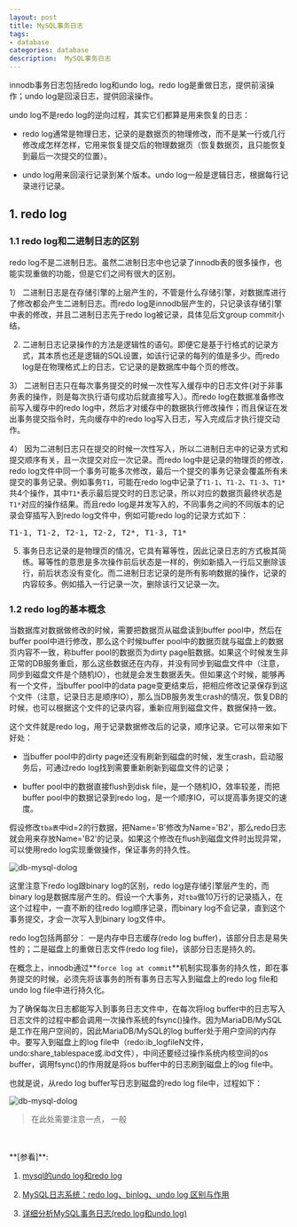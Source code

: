 ```yaml
---
layout: post
title: MySQL事务日志
tags:
- database
categories: database
description:  MySQL事务日志
---
```


innodb事务日志包括redo log和undo log。redo log是重做日志，提供前滚操作；undo log是回滚日志，提供回滚操作。

undo log不是redo log的逆向过程，其实它们都算是用来恢复的日志：

* redo log通常是物理日志，记录的是数据页的物理修改，而不是某一行或几行修改成怎样怎样，它用来恢复提交后的物理数据页（恢复数据页，且只能恢复到最后一次提交的位置）。

* undo log用来回滚行记录到某个版本。undo log一般是逻辑日志，根据每行记录进行记录。


<!-- more -->

## 1. redo log

### 1.1 redo log和二进制日志的区别
redo log不是二进制日志。虽然二进制日志中也记录了innodb表的很多操作，也能实现重做的功能，但是它们之间有很大的区别。

1） 二进制日志是在存储引擎的上层产生的，不管是什么存储引擎，对数据库进行了修改都会产生二进制日志。而redo log是innodb层产生的，只记录该存储引擎中表的修改，并且二进制日志先于redo log被记录，具体见后文group commit小结。

2) 二进制日志记录操作的方法是逻辑性的语句。即便它是基于行格式的记录方式，其本质也还是逻辑的SQL设置，如该行记录的每列的值是多少。而redo log是在物理格式上的日志，它记录的是数据库中每个页的修改。

3） 二进制日志只在每次事务提交的时候一次性写入缓存中的日志文件(对于非事务表的操作，则是每次执行语句成功后就直接写入）。而redo log在数据准备修改前写入缓存中的redo log中，然后才对缓存中的数据执行修改操作；而且保证在发出事务提交指令时，先向缓存中的redo log写入日志，写入完成后才执行提交动作。


4） 因为二进制日志只在提交的时候一次性写入，所以二进制日志中的记录方式和提交顺序有关，且一次提交对应一次记录。而redo log中是记录的物理页的修改，redo log文件中同一个事务可能多次修改，最后一个提交的事务记录会覆盖所有未提交的事务记录。例如事务```T1```，可能在redo log中记录了```T1-1```、```T1-2```、```T1-3```、```T1*```共4个操作，其中```T1*```表示最后提交时的日志记录，所以对应的数据页最终状态是```T1*```对应的操作结果。而且redo log是并发写入的，不同事务之间的不同版本的记录会穿插写入到redo log文件中，例如可能redo log的记录方式如下：
<pre>
T1-1, T1-2, T2-1, T2-2, T2*, T1-3, T1* 
</pre>

5) 事务日志记录的是物理页的情况，它具有幂等性，因此记录日志的方式极其简练。幂等性的意思是多次操作前后状态是一样的，例如新插入一行后又删除该行，前后状态没有变化。而二进制日志记录的是所有影响数据的操作，记录的内容较多。例如插入一行记录一次，删除该行又记录一次。

### 1.2 redo log的基本概念
当数据库对数据做修改的时候，需要把数据页从磁盘读到buffer pool中，然后在buffer pool中进行修改，那么这个时候buffer pool中的数据页就与磁盘上的数据页内容不一致，称buffer pool的数据页为dirty page脏数据。如果这个时候发生非正常的DB服务重启，那么这些数据还在内存，并没有同步到磁盘文件中（注意，同步到磁盘文件是个随机IO），也就是会发生数据丢失。但如果这个时候，能够再有一个文件，当buffer pool中的data page变更结束后，把相应修改记录保存到这个文件（注意，记录日志是顺序IO），那么当DB服务发生crash的情况，恢复DB的时候，也可以根据这个文件的记录内容，重新应用到磁盘文件，数据保持一致。

这个文件就是redo log，用于记录数据修改后的记录，顺序记录。它可以带来如下好处：

* 当buffer pool中的dirty page还没有刷新到磁盘的时候，发生crash，启动服务后，可通过redo log找到需要重新刷新到磁盘文件的记录；

* buffer pool中的数据直接flush到disk file，是一个随机IO，效率较差，而把buffer pool中的数据记录到redo log，是一个顺序IO，可以提高事务提交的速度。

假设修改```tba表```中id=2的行数据，把Name='B'修改为Name='B2'，那么redo日志就会用来存放Name='B2'的记录。如果这个修改在flush到磁盘文件时出现异常，可以使用redo log实现重做操作，保证事务的持久性。


![db-mysql-dolog](https://ivanzz1001.github.io/records/assets/img/db/db_dolog_1.jpg)

这里注意下redo log跟binary log的区别，redo log是存储引擎层产生的，而binary log是数据库层产生的。假设一个大事务，对```tba```做10万行的记录插入，在这个过程中，一直不断的往redo log顺序记录，而binary log不会记录，直到这个事务提交，才会一次写入到binary log文件中。


redo log包括两部分： 一是内存中日志缓存(redo log buffer)，该部分日志是易失性的；二是磁盘上的重做日志文件(redo log file)，该部分日志是持久的。

在概念上，innodb通过**```force log at commit```**机制实现事务的持久性，即在事务提交的时候，必须先将该事务的所有事务日志写入到磁盘上的redo log file和undo log file中进行持久化。

为了确保每次日志都能写入到事务日志文件中，在每次将log buffer中的日志写入日志文件的过程中都会调用一次操作系统的fsync()操作。因为MariaDB/MySQL是工作在用户空间的，因此MariaDB/MySQL的log buffer处于用户空间的内存中。要写入到磁盘上的log file中（redo:ib_logfileN文件， undo:share_tablespace或.ibd文件），中间还要经过操作系统内核空间的os buffer，调用fsync()的作用就是将os buffer中的日志刷到磁盘上的log file中。

也就是说，从redo log buffer写日志到磁盘的redo log file中，过程如下：

![db-mysql-dolog](https://ivanzz1001.github.io/records/assets/img/db/db_dolog_2.png)

> 在此处需要注意一点， 一般





<br />
<br />
**[参看]**:

1. [mysql的undo log和redo log](https://www.cnblogs.com/wyy123/p/7880077.html)

2. [MySQL日志系统：redo log、binlog、undo log 区别与作用](https://blog.csdn.net/u010002184/article/details/88526708)

3. [详细分析MySQL事务日志(redo log和undo log)](https://www.cnblogs.com/f-ck-need-u/archive/2018/05/08/9010872.html)


<br />
<br />
<br />

